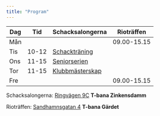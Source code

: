 ```yaml
---
title: "Program"
---
```


| Dag | Tid | Schacksalongerna                        | Rioträffen  |
|-----|-----|-----------------------------------------|-------------|
| Mån |     |                                         | 09.00-15.15 |
| Tis |10-12| [Schackträning](Schackträning)          |             |
| Ons |11-15| [Seniorserien](Seniorserien)            |             |
| Tor |11-15| [Klubbmästerskap](Klubbmästerskap)      |             |
| Fre |     |                                         | 09.00-15.15 |

Schacksalongerna:
[Ringvägen 9C](https://goo.gl/maps/QvjjjhTWNoS3iQt66) **T-bana Zinkensdamm**

Rioträffen:
[Sandhamnsgatan 4](https://maps.app.goo.gl/QcKuataRc74koJP39) **T-bana Gärdet** 

 